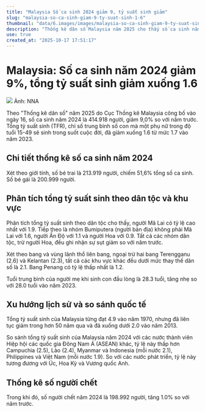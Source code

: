```yaml
---
title: "Malaysia Số ca sinh 2024 giảm 9, tỷ suất sinh giảm"
slug: "malaysia-so-ca-sinh-giam-9-ty-suat-sinh-1-6"
thumbnail: "data/6.images/images/malaysia-so-ca-sinh-giam-9-ty-suat-sinh-1-6.webp"
description: "Thống kê dân số Malaysia năm 2025 cho thấy số ca sinh năm 2024 giảm 9 và tổng tỷ suất sinh giảm xuống 1.6, mức thấp nhất trong hơn 50 năm."
use: true
created_at: "2025-10-17 17:51:17"
---
```


# Malaysia: Số ca sinh năm 2024 giảm 9%, tổng tỷ suất sinh giảm xuống 1.6

![](/images/20251017-00000004-nna_kyodo-000-1-view.webp)
Ảnh: NNA

Theo "Thống kê dân số" năm 2025 do Cục Thống kê Malaysia công bố vào ngày 16, số ca sinh năm 2024 là 414.918 người, giảm 9,0% so với năm trước. Tổng tỷ suất sinh (TFR), chỉ số trung bình số con mà một phụ nữ trong độ tuổi 15-49 sẽ sinh trong suốt cuộc đời, đã giảm xuống 1.6 từ mức 1.7 vào năm 2023.

## Chi tiết thống kê số ca sinh năm 2024

Xét theo giới tính, số bé trai là 213.919 người, chiếm 51,6% tổng số ca sinh. Số bé gái là 200.999 người.

## Phân tích tổng tỷ suất sinh theo dân tộc và khu vực

Phân tích tổng tỷ suất sinh theo dân tộc cho thấy, người Mã Lai có tỷ lệ cao nhất với 1.9. Tiếp theo là nhóm Bumiputera (người bản địa) không phải Mã Lai với 1.6, người Ấn Độ với 1.1 và người Hoa với 0.9. Tất cả các nhóm dân tộc, trừ người Hoa, đều ghi nhận sự sụt giảm so với năm trước.

Xét theo bang và vùng lãnh thổ liên bang, ngoại trừ hai bang Terengganu (2.6) và Kelantan (2.3), tất cả các khu vực khác đều dưới mức thay thế dân số là 2.1. Bang Penang có tỷ lệ thấp nhất là 1.2.

Tuổi trung bình của người mẹ khi sinh con đầu lòng là 28.3 tuổi, tăng nhẹ so với 28.0 tuổi vào năm 2023.

## Xu hướng lịch sử và so sánh quốc tế

Tổng tỷ suất sinh của Malaysia từng đạt 4.9 vào năm 1970, nhưng đã liên tục giảm trong hơn 50 năm qua và đã xuống dưới 2.0 vào năm 2013.

So sánh tổng tỷ suất sinh của Malaysia năm 2024 với các nước thành viên Hiệp hội các quốc gia Đông Nam Á (ASEAN) khác, tỷ lệ này thấp hơn Campuchia (2.5), Lào (2.4), Myanmar và Indonesia (mỗi nước 2.1), Philippines và Việt Nam (mỗi nước 1.9). So với các nước phát triển, tỷ lệ này tương đương với Úc, Hoa Kỳ và Vương quốc Anh.

## Thống kê số người chết

Trong khi đó, số người chết năm 2024 là 198.992 người, tăng 1.0% so với năm trước.